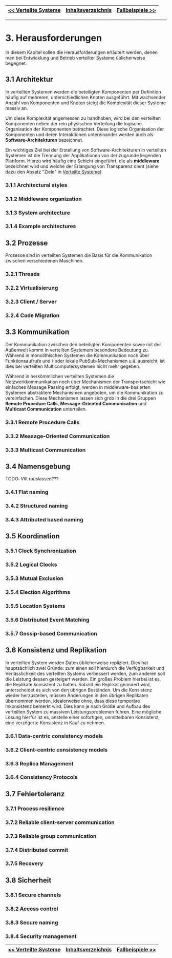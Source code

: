 [<< Verteilte Systeme](04_verteilte_systeme.md) | [Inhaltsverzeichnis](02_toc.md) | [Fallbeispiele >>](06_fallbeispiele.md)
|-|-|-|

---

# 3. Herausforderungen

In diesem Kapitel sollen die Herausforderungen erläutert werden, denen man bei Entwicklung und Betrieb verteilter Systeme üblicherweise begegnet.

## 3.1 Architektur

In verteilten Systemen werden die beteiligten Komponenten per Definition häufig auf mehreren, unterschiedlichen Knoten ausgeführt. Mit wachsender Anzahl von Komponenten und Knoten steigt die Komplexität dieser Systeme massiv an.

Um diese Komplexität angemessen zu handhaben, wird bei den verteilten Komponenten neben der rein physischen Verteilung die logische Organisation der Komponenten betrachtet. Diese logische Organisation der Komponenten und deren Interaktionen untereinander werden auch als **Software-Architekturen** bezeichnet.

Ein wichtiges Ziel bei der Erstellung von Software-Architekturen in verteilten Systemen ist die Trennung der Applikationen von der zugrunde liegenden Plattform. Hierzu wird häufig eine Schicht eingeführt, die als **middleware** bezeichnet wird und welche der Erlangung von Transparenz dient (siehe dazu den Absatz "Ziele" in [Verteilte Systeme](04_verteilte_systeme.md)).

### 3.1.1 Architectural styles

### 3.1.2 Middleware organization

### 3.1.3 System architecture

### 3.1.4 Example architectures




## 3.2 Prozesse
Prozesse sind in verteilten Systemen die Basis für die Kommunikation zwischen verschiedenen Maschinen.

### 3.2.1 Threads

### 3.2.2 Virtualisierung

### 3.2.3 Client / Server

### 3.2.4 Code Migration

## 3.3 Kommunikation

Der Kommunikation zwischen den beteiligten Komponenten sowie mit der Außenwelt kommt in verteilten Systemem besondere Bedeutung zu. Während in monolithischen Systemen die Kommunikation noch über Funktionsaufrufe und / oder lokale PubSub-Mechanismen u.ä. ausreicht, ist dies bei verteilten Multicomputersystemen nicht mehr gegeben.

Während in herkömmlichen verteilten Systemen die Netzwerkkommunikation noch über Mechanismen der Transportschicht wie einfaches Message Passing erfolgt, werden in middleware-basierten Systemen abstraktere Mechanismen angeboten, um die Kommunikation zu vereinfachen. Diese Mechanismen lassen sich grob in die drei Gruppen **Remote Procedure Calls**, **Message-Oriented Communication** und **Multicast Communication** unterteilen.

### 3.3.1 Remote Procedure Calls



### 3.3.2 Message-Oriented Communication

### 3.3.3 Multicast Communication



## 3.4 Namensgebung

TODO: Vllt rauslassen???

### 3.4.1 Flat naming

### 3.4.2 Structured naming

### 3.4.3 Attributed based naming



## 3.5 Koordination

### 3.5.1 Clock Synchronization

### 3.5.2 Logical Clocks

### 3.5.3 Mutual Exclusion

### 3.5.4 Election Algorithms

### 3.5.5 Location Systems

### 3.5.6 Distributed Event Matching

### 3.5.7 Gossip-based Communication



## 3.6 Konsistenz und Replikation

In verteilten System werden Daten üblicherweise repliziert. Dies hat hauptsächlich zwei Gründe: zum einen soll hierdurch die Verfügbarkeit und Verlässlichkeit des verteilten Systems verbessert werden, zum anderen soll die Leistung dessen gesteigert werden. Ein großes Problem hierbei ist es, die Replikate konsistent zu halten. Sobald ein Replikat geändert wird, unterscheidet es sich von den übrigen Beständen. Um die Konsistenz wieder herzustellen, müssen Änderungen in den übrigen Replikaten übernommen werden, idealerweise ohne, dass diese temporäre Inkonsistenz bemerkt wird. Dies kann je nach Größe und Aufbau des verteilten System zu massiven Leistungsproblemen führen. Eine mögliche Lösung hierfür ist es, anstelle einer sofortigen, unmittelbaren Konsistenz, eine verzögerte Konsistenz in Kauf zu nehmen.

### 3.6.1 Data-centric consistency models

### 3.6.2 Client-centric consistency models

### 3.6.3 Replica Management

### 3.6.4 Consistency Protocols



## 3.7 Fehlertoleranz

### 3.7.1 Process resilience

### 3.7.2 Reliable client-server communication

### 3.7.3 Reliable group communication

### 3.7.4 Distributed commit

### 3.7.5 Recovery



## 3.8 Sicherheit

### 3.8.1 Secure channels

### 3.8.2 Access control

### 3.8.3 Secure naming

### 3.8.4 Security management

[<< Verteilte Systeme](04_verteilte_systeme.md) | [Inhaltsverzeichnis](02_toc.md) | [Fallbeispiele >>](06_fallbeispiele.md)
|-|-|-|

